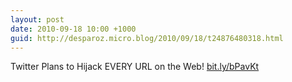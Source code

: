 ```yaml
---
layout: post
date: 2010-09-18 10:00 +1000
guid: http://desparoz.micro.blog/2010/09/18/t24876480318.html
---
```

Twitter Plans to Hijack EVERY URL on the Web! [bit.ly/bPavKt](http://bit.ly/bPavKt)
